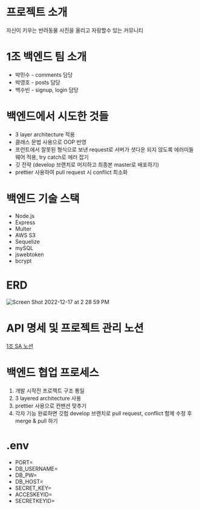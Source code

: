 # 프로젝트 소개
자신이 키우는 반려동물 사진을 올리고 자랑할수 있는 커뮤니티 

# 1조 백엔드 팀 소개
* 박민수 - comments 담당
* 박영호 - posts 담당
* 백수빈 - signup, login 담당

# 백엔드에서 시도한 것들 
* 3 layer architecture 적용
* 클래스 문법 사용으로 OOP 반영
* 프런트에서 잘못된 형식으로 보낸 request로 서버가 셧다운 되지 않도록 에러미들웨어 적용, try catch로 에러 잡기  
* 깃 전략 (develop 브랜치로 머지하고 최종본 master로 배포하기) 
* prettier 사용하여 pull request 시 conflict 최소화 

# 백엔드 기술 스택
* Node.js
* Express
* Multer
* AWS S3
* Sequelize
* mySQL
* jswebtoken
* bcrypt

# ERD
![Screen Shot 2022-12-17 at 2 28 59 PM](https://user-images.githubusercontent.com/116314838/209049240-ec6d1469-dd34-4f0a-89fa-b12ca00603fd.png)

# API 명세 및 프로젝트 관리 노션 
[1조 SA 노션](https://www.notion.so/1-SA-fe91e4a3548249bf9874b5a45755e8fe)

# 백엔드 협업 프로세스 
1. 개발 시작전 프로젝트 구조 통일
2. 3 layered architecture 사용
3. prettier 사용으로 컨밴션 맞추기 
4. 각자 기능 완료하면 깃헙 develop 브랜치로 pull request, conflict 함께 수정 후 merge & pull 하기

# .env
* PORT=
* DB_USERNAME=
* DB_PW=
* DB_HOST=
* SECRET_KEY=
* ACCESKEYID=
* SECRETKEYID=

